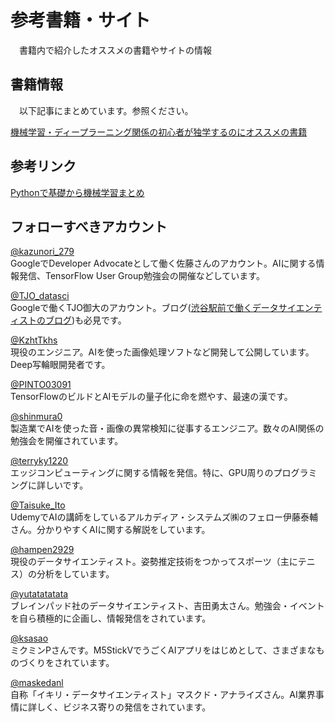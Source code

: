 # 参考書籍・サイト

　書籍内で紹介したオススメの書籍やサイトの情報

## 書籍情報
　以下記事にまとめています。参照ください。
 
[機械学習・ディープラーニング関係の初心者が独学するのにオススメの書籍](https://karaage.hatenadiary.jp/entry/2020/06/15/073000)

## 参考リンク

[Pythonで基礎から機械学習まとめ](https://karaage.hatenadiary.jp/machine-learning-study)

## フォローすべきアカウント

[@kazunori_279](https://twitter.com/kazunori_279)  
GoogleでDeveloper Advocateとして働く佐藤さんのアカウント。AIに関する情報発信、TensorFlow User Group勉強会の開催などしています。

[@TJO_datasci](https://twitter.com/TJO_datasci)  
Googleで働くTJO御大のアカウント。ブログ([渋谷駅前で働くデータサイエンティストのブログ](https://tjo.hatenablog.com/))も必見です。

[@KzhtTkhs](https://twitter.com/KzhtTkhs)  
現役のエンジニア。AIを使った画像処理ソフトなど開発して公開しています。Deep写輪眼開発者です。

[@PINTO03091](https://twitter.com/PINTO03091/)  
TensorFlowのビルドとAIモデルの量子化に命を燃やす、最速の漢です。

[@shinmura0](https://twitter.com/shinmura0)  
製造業でAIを使った音・画像の異常検知に従事するエンジニア。数々のAI関係の勉強会を開催されています。

[@terryky1220](https://twitter.com/terryky1220)  
エッジコンピューティングに関する情報を発信。特に、GPU周りのプログラミングに詳しいです。

[@Taisuke_Ito](https://twitter.com/Taisuke_Ito)  
UdemyでAIの講師をしているアルカディア・システムズ㈱のフェロー伊藤泰輔さん。分かりやすくAIに関する解説をしています。

[@hampen2929](https://twitter.com/hampen2929/)  
現役のデータサイエンティスト。姿勢推定技術をつかってスポーツ（主にテニス）の分析をしています。

[@yutatatatata](https://twitter.com/yutatatatata)  
ブレインパッド社のデータサイエンティスト、吉田勇太さん。勉強会・イベントを自ら積極的に企画し、情報発信をされています。

[@ksasao](https://twitter.com/ksasao)  
ミクミンPさんです。M5StickVでうごくAIアプリをはじめとして、さまざまなものづくりをされています。

[@maskedanl](https://twitter.com/maskedanl)  
自称「イキリ・データサイエンティスト」マスクド・アナライズさん。AI業界事情に詳しく、ビジネス寄りの発信をされています。
